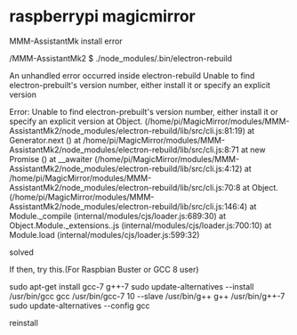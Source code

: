 # raspberrypi magicmirror 

MMM-AssistantMk install error

/MMM-AssistantMk2 $ ./node_modules/.bin/electron-rebuild

An unhandled error occurred inside electron-rebuild
Unable to find electron-prebuilt's version number, either install it or specify an explicit version

Error: Unable to find electron-prebuilt's version number, either install it or specify an explicit version
    at Object.<anonymous> (/home/pi/MagicMirror/modules/MMM-AssistantMk2/node_modules/electron-rebuild/lib/src/cli.js:81:19)
    at Generator.next (<anonymous>)
    at /home/pi/MagicMirror/modules/MMM-AssistantMk2/node_modules/electron-rebuild/lib/src/cli.js:8:71
    at new Promise (<anonymous>)
    at __awaiter (/home/pi/MagicMirror/modules/MMM-AssistantMk2/node_modules/electron-rebuild/lib/src/cli.js:4:12)
    at /home/pi/MagicMirror/modules/MMM-AssistantMk2/node_modules/electron-rebuild/lib/src/cli.js:70:8
    at Object.<anonymous> (/home/pi/MagicMirror/modules/MMM-AssistantMk2/node_modules/electron-rebuild/lib/src/cli.js:146:4)
    at Module._compile (internal/modules/cjs/loader.js:689:30)
    at Object.Module._extensions..js (internal/modules/cjs/loader.js:700:10)
    at Module.load (internal/modules/cjs/loader.js:599:32)


solved


If then, try this.(For Raspbian Buster or GCC 8 user)

sudo apt-get install gcc-7 g++-7
sudo update-alternatives --install /usr/bin/gcc gcc /usr/bin/gcc-7 10 --slave /usr/bin/g++ g++ /usr/bin/g++-7
sudo update-alternatives --config gcc

reinstall
